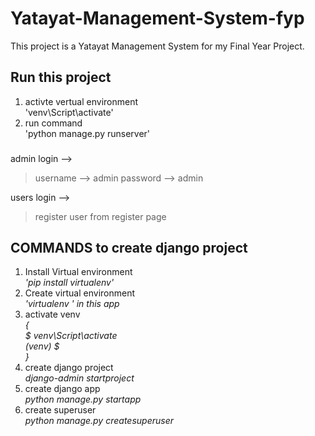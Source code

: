 # Yatayat-Management-System-fyp
This project is a Yatayat Management System for my Final Year Project. 

## Run this project
1. activte vertual environment <br> 'venv\Script\activate'
2. run command <br> 'python manage.py runserver'

### 
admin login -->
> username --> admin
> password --> admin

users login -->
> register user from register page
###

## COMMANDS to create django project
1. Install Virtual environment <br><i> 'pip install virtualenv' </i>
2. Create virtual environment <br><i> 'virtualenv <virtualenv-name>' in this app <venv> </i>
3. activate venv <br> <i>
  {<br>
      $ venv\Script\activate<br>
      (venv) $ <br>
   } </i>
4. create django project <br><i> django-admin startproject <project-name> </i>
5. create django app <br><i> python manage.py startapp <app-name> </i>
6. create superuser <br><i> python manage.py createsuperuser </i>
  
